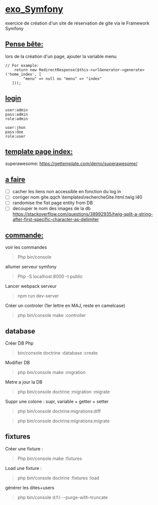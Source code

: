 # <ins>exo_Symfony</ins>
exercice de création d'un site de réservation de gite via le Framework Symfony


## <ins>Pense bête:</ins>

lors de la création d'un page, ajouter la variable menu
```
// For example:
    return new RedirectResponse($this->urlGenerator->generate>('home_index', [
        "menu" => null ou "menu" => "index"
   ]));
```

## <ins>login</ins>
```
user:admin
pass:admin
role:admin

user:jhon
pass:doe
role:user
```

## <ins>template page index:</ins>
superawesome: https://gettemplate.com/demo/superawesome/

## <ins>a faire</ins>

- [ ] cacher les liens non accessible en fonction du log in
- [ ] corriger nom gite.qqch \templates\rechercheGite.html.twig l40
- [ ] randomise the fist page entity from DB
- [ ] decouper le nom des images de la db https://stackoverflow.com/questions/38992935/twig-split-a-string-after-first-specific-character-as-delimiter

## <ins>commande:</ins>

voir les commandes
>Php bin/console

allumer serveur symfony
>Php  -S   localhost:8000   -t   public

Lancer webpack  serveur
>npm run dev-server

Créer un controler (1er lettre en MAJ, reste en camelcase)
>php bin/console make :controller

## database

Créer DB Php 
>bin/console doctrine :database :create

Modifier DB 
>php bin/console make :migration

Metre a jour la DB 
>php bin/console doctrine :migration :migrate

Suppr une colone : supr, variable + getter + setter
>php bin/console doctrine:migrations:diff 

>php bin/console doctrine:migrations:migrate

## fixtures

Créer une fixture : 
>Php bin/console make :fixtures

Load une fixture : 
>php bin/console doctrine :fixtures :load

générer les dites+users
>php bin/console d:f:l --purge-with-truncate

